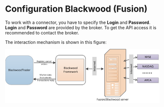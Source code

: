 # Configuration Blackwood (Fusion)

To work with a connector, you have to specify the **Login** and **Password**. **Login** and **Password** are provided by the broker. To get the API access it is recommended to contact the broker.

The interaction mechanism is shown in this figure: 

![blackwood trader](../../../../../images/blackwood_trader.png)
